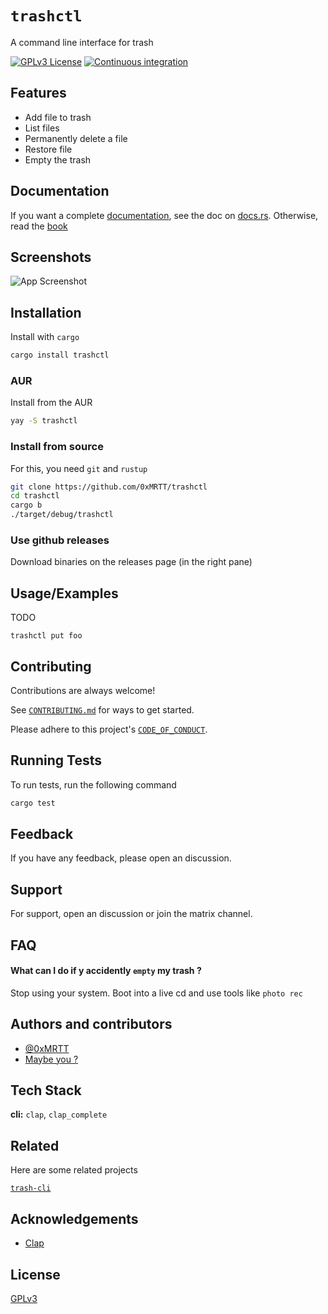 
# `trashctl`

A command line interface for trash

[![GPLv3 License](https://img.shields.io/badge/License-GPL%20v3-yellow.svg)](https://opensource.org/licenses/)
[![Continuous integration](https://github.com/0xMRTT/trashctl/actions/workflows/matrix.yml/badge.svg)](https://github.com/0xMRTT/trashctl/actions/workflows/matrix.yml)

## Features

- Add file to trash
- List files
- Permanently delete a file
- Restore file
- Empty the trash


## Documentation

If you want a complete [documentation](https://docs.rs/trashctl), see the doc on [docs.rs](https://docs.rs/trashctl). Otherwise, read the [book](https://0xMRTT.github.io/trashctl)


## Screenshots

![App Screenshot](https://via.placeholder.com/468x300?text=App+Screenshot+Here)


## Installation

Install with `cargo`

```bash
cargo install trashctl
```

### AUR

Install from the AUR

```bash
yay -S trashctl
```

### Install from source

For this, you need `git` and `rustup`

```bash
git clone https://github.com/0xMRTT/trashctl
cd trashctl
cargo b
./target/debug/trashctl
```
    
### Use github releases

Download binaries on the releases page (in the right pane)
## Usage/Examples

TODO
```shell
trashctl put foo
```


## Contributing

Contributions are always welcome!

See [`CONTRIBUTING.md`](./CONTRIBUTING.md) for ways to get started.

Please adhere to this project's [`CODE_OF_CONDUCT`](./CODE_OF_CONDUCT.md).


## Running Tests

To run tests, run the following command

```bash
cargo test
```


## Feedback

If you have any feedback, please open an discussion.


## Support

For support, open an discussion or join the matrix channel.


## FAQ

#### What can I do if y accidently `empty` my trash ?

Stop using your system. Boot into a live cd and use tools like `photo rec`



## Authors and contributors

- [@0xMRTT](https://www.github.com/0xMRTT)
- [Maybe you ?](#Contributing)


## Tech Stack

**cli:** `clap`, `clap_complete`



## Related

Here are some related projects

[`trash-cli`](https://github.com/andreafrancia/trash-cli)


## Acknowledgements

 - [Clap](https://docs.rs/clap)
## License

[GPLv3](https://choosealicense.com/licenses/gpl-3.0/)

